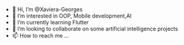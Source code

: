 - 👋 Hi, I’m @Xaviera-Georges
- 👀 I’m interested in OOP, Mobile development,AI
- 🌱 I’m currently learning Flutter
- 💞️ I’m looking to collaborate on some artificial intelligence projects
- 📫 How to reach me ...

<!---
Xaviera-Georges/Xaviera-Georges is a ✨ special ✨ repository because its `README.md` (this file) appears on your GitHub profile.
You can click the Preview link to take a look at your changes.
--->
